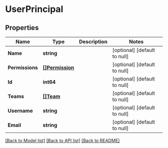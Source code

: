 # UserPrincipal

## Properties
Name | Type | Description | Notes
------------ | ------------- | ------------- | -------------
**Name** | **string** |  | [optional] [default to null]
**Permissions** | [**[]Permission**](Permission.md) |  | [optional] [default to null]
**Id** | **int64** |  | [optional] [default to null]
**Teams** | [**[]Team**](Team.md) |  | [optional] [default to null]
**Username** | **string** |  | [optional] [default to null]
**Email** | **string** |  | [optional] [default to null]

[[Back to Model list]](../README.md#documentation-for-models) [[Back to API list]](../README.md#documentation-for-api-endpoints) [[Back to README]](../README.md)


